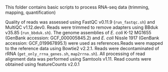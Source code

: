 This folder contains basic scripts to process RNA-seq data (trimming, mapping, quantification) 



Quality of reads was assessed using FastQC v0.11.9 (`run_fastqc.sh`) and MultiQC v1.12.dev0. Reads were trimmed to remove adapters using BBduk v35.85 (`run_bbduk.sh`). The genome assemblies of *E. coli* K-12 MG1655 (GenBank accession: GCF_000005845.2) and *E. coli* Nissle 1917 (GenBank accession: GCF_019967895.1) were used as references.Reads were mapped to the reference data using Bowtie2 v2.2.1. Reads were decontaminated of rRNA (`get_only_rrna_genes.sh`, `map2rrna.sh`). All processing of read alignment data was performed using Samtools v1.11. Read counts were obtained using featureCounts v2.0.1 
